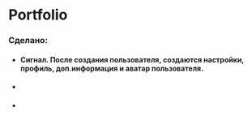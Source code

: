 # Portfolio

### Сделано:
- #### Сигнал. После создания пользователя, создаются настройки, профиль, доп.информация и аватар пользователя. 
- #### 
- ####

